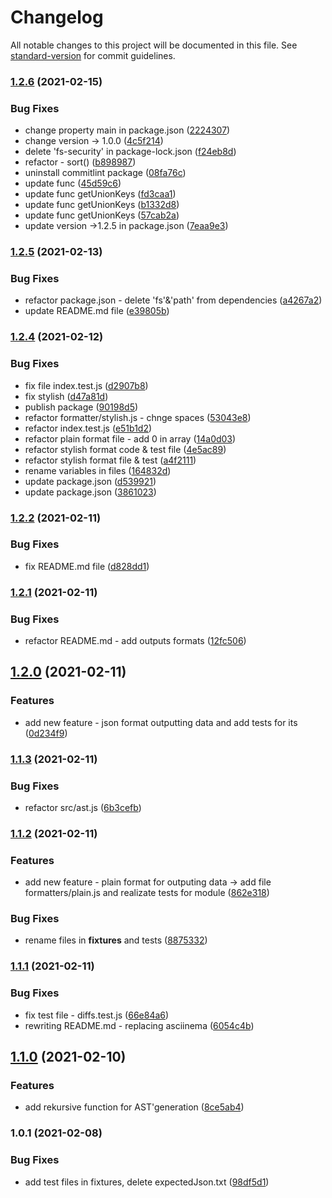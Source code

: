 # Changelog

All notable changes to this project will be documented in this file. See [standard-version](https://github.com/conventional-changelog/standard-version) for commit guidelines.

### [1.2.6](https://github.com/korolmaria/frontend-project-lvl2/compare/v1.2.5...v1.2.6) (2021-02-15)


### Bug Fixes

* change property main in package.json ([2224307](https://github.com/korolmaria/frontend-project-lvl2/commit/22243078b78f807d5cf6d748128dd787c626849a))
* change version -> 1.0.0 ([4c5f214](https://github.com/korolmaria/frontend-project-lvl2/commit/4c5f214b97e310c19bb06836c0b092c83a24fb4a))
* delete 'fs-security' in package-lock.json ([f24eb8d](https://github.com/korolmaria/frontend-project-lvl2/commit/f24eb8dfbe23e81b994d6f66495f731791573ec2))
* refactor - sort() ([b898987](https://github.com/korolmaria/frontend-project-lvl2/commit/b8989876be5086bdce290f1c9f147d07435f2ca7))
* uninstall commitlint package ([08fa76c](https://github.com/korolmaria/frontend-project-lvl2/commit/08fa76c93832090185531f5026eb236a169e90a8))
* update func ([45d59c6](https://github.com/korolmaria/frontend-project-lvl2/commit/45d59c61b549da751fb8fcbe6b9a4f70165119b3))
* update func getUnionKeys ([fd3caa1](https://github.com/korolmaria/frontend-project-lvl2/commit/fd3caa1a2a636c4e1cdabb571f2a66bc5c2231ca))
* update func getUnionKeys ([b1332d8](https://github.com/korolmaria/frontend-project-lvl2/commit/b1332d8fb375622ef7068496df1d338ec6d213f6))
* update func getUnionKeys ([57cab2a](https://github.com/korolmaria/frontend-project-lvl2/commit/57cab2a36107182bc3845777a1ac828d80a59357))
* update version ->1.2.5 in package.json ([7eaa9e3](https://github.com/korolmaria/frontend-project-lvl2/commit/7eaa9e38b60fa8ab4d2d70181e2f089d79a1c51d))

### [1.2.5](https://github.com/korolmaria/frontend-project-lvl2/compare/v1.2.4...v1.2.5) (2021-02-13)


### Bug Fixes

* refactor package.json - delete 'fs'&'path' from dependencies ([a4267a2](https://github.com/korolmaria/frontend-project-lvl2/commit/a4267a2b29e40e608f05c18c0a1635496c1a295e))
* update README.md file ([e39805b](https://github.com/korolmaria/frontend-project-lvl2/commit/e39805b8d98be9cae23256c79b7b2da3072a3c68))

### [1.2.4](https://github.com/korolmaria/frontend-project-lvl2/compare/v1.2.2...v1.2.4) (2021-02-12)


### Bug Fixes

* fix file index.test.js ([d2907b8](https://github.com/korolmaria/frontend-project-lvl2/commit/d2907b824b9814c8a5cc09e9021d11f0264b3203))
* fix stylish ([d47a81d](https://github.com/korolmaria/frontend-project-lvl2/commit/d47a81d8ce210d4dc0840b318c903bae4c4e06b3))
* publish package ([90198d5](https://github.com/korolmaria/frontend-project-lvl2/commit/90198d5a07c1f2578dacbf3cb86c5813883da9bc))
* refactor formatter/stylish.js - chnge spaces ([53043e8](https://github.com/korolmaria/frontend-project-lvl2/commit/53043e859caa05272bec075c5016731b80b5f68c))
* refactor index.test.js ([e51b1d2](https://github.com/korolmaria/frontend-project-lvl2/commit/e51b1d21d37fe726a6af3640354efa5e0a0989ea))
* refactor plain format file - add 0 in array ([14a0d03](https://github.com/korolmaria/frontend-project-lvl2/commit/14a0d031fda23aba6da89aae86b9493519f7e64e))
* refactor stylish format code & test file ([4e5ac89](https://github.com/korolmaria/frontend-project-lvl2/commit/4e5ac893a67a8ff9e1816ca19399f5b275504a7a))
* refactor stylish format file & test ([a4f2111](https://github.com/korolmaria/frontend-project-lvl2/commit/a4f2111787a661f8689b69ae8e0555fa3439c34e))
* rename variables in files ([164832d](https://github.com/korolmaria/frontend-project-lvl2/commit/164832da1078597801521de1159649fadb930274))
* update package.json ([d539921](https://github.com/korolmaria/frontend-project-lvl2/commit/d539921646762d100ab87c1171413a292fad3c57))
* update package.json ([3861023](https://github.com/korolmaria/frontend-project-lvl2/commit/3861023e822a64f0435b82cf66790b8e6f44ffe6))

### [1.2.2](https://github.com/korolmaria/frontend-project-lvl2/compare/v1.2.1...v1.2.2) (2021-02-11)


### Bug Fixes

* fix README.md file ([d828dd1](https://github.com/korolmaria/frontend-project-lvl2/commit/d828dd1636297acc7cc93c1f0ddf3b8dd95a4413))

### [1.2.1](https://github.com/korolmaria/frontend-project-lvl2/compare/v1.2.0...v1.2.1) (2021-02-11)


### Bug Fixes

* refactor README.md - add outputs formats ([12fc506](https://github.com/korolmaria/frontend-project-lvl2/commit/12fc50654798f57d6b158c8cbfd79ace5bb182cb))

## [1.2.0](https://github.com/korolmaria/frontend-project-lvl2/compare/v1.1.3...v1.2.0) (2021-02-11)


### Features

* add new feature - json format outputting data and add tests for its ([0d234f9](https://github.com/korolmaria/frontend-project-lvl2/commit/0d234f9fdb42c09030e4c2478217df92af3d9d17))

### [1.1.3](https://github.com/korolmaria/frontend-project-lvl2/compare/v1.1.2...v1.1.3) (2021-02-11)


### Bug Fixes

* refactor src/ast.js ([6b3cefb](https://github.com/korolmaria/frontend-project-lvl2/commit/6b3cefb639e1e18b74a80498434bd4035a43a723))

### [1.1.2](https://github.com/korolmaria/frontend-project-lvl2/compare/v1.1.1...v1.1.2) (2021-02-11)


### Features

* add new feature - plain format for outputing data -> add file formatters/plain.js and realizate tests for module ([862e318](https://github.com/korolmaria/frontend-project-lvl2/commit/862e31871948c5c3c380865455f3847bab52e407))


### Bug Fixes

* rename files in __fixtures__ and tests ([8875332](https://github.com/korolmaria/frontend-project-lvl2/commit/8875332356cfbe3c7627ad23b0b572a8a174e689))

### [1.1.1](https://github.com/korolmaria/frontend-project-lvl2/compare/v1.1.0...v1.1.1) (2021-02-11)


### Bug Fixes

* fix test file - diffs.test.js ([66e84a6](https://github.com/korolmaria/frontend-project-lvl2/commit/66e84a64d3adf90d1d29d95a2b2184ec061c1184))
* rewriting README.md - replacing asciinema ([6054c4b](https://github.com/korolmaria/frontend-project-lvl2/commit/6054c4bdbf4ba36f2424162e27ce6a794fbd0d94))

## [1.1.0](https://github.com/korolmaria/frontend-project-lvl2/compare/v1.0.1...v1.1.0) (2021-02-10)


### Features

* add rekursive function for AST'generation ([8ce5ab4](https://github.com/korolmaria/frontend-project-lvl2/commit/8ce5ab433150483fe61a8ed07a4f36797fc1899c))

### 1.0.1 (2021-02-08)


### Bug Fixes

* add test files in fixtures, delete expectedJson.txt ([98df5d1](https://github.com/korolmaria/frontend-project-lvl2/commit/98df5d1191516d7cd1dc903516f1354fc425384d))
